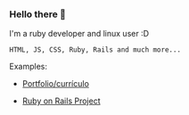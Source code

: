 ### Hello there 👋
I'm a ruby developer and linux user :D

```
HTML, JS, CSS, Ruby, Rails and much more...
```
Examples:
 - [Portfolio/currículo](https://xitarpscv.herokuapp.com)

 - [Ruby on Rails Project](https://github.com/xitarps/syscovid)

<!--
**xitarps/xitarps** is a ✨ _special_ ✨ repository because its `README.md` (this file) appears on your GitHub profile.

Here are some ideas to get you started:

- 🔭 I’m currently working on ...
- 🌱 I’m currently learning ...
- 👯 I’m looking to collaborate on ...
- 🤔 I’m looking for help with ...
- 💬 Ask me about ...
- 📫 How to reach me: ...
- 😄 Pronouns: ...
- ⚡ Fun fact: ...
-->
